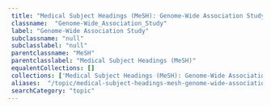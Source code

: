 ```yaml
--- 
 title: "Medical Subject Headings (MeSH): Genome-Wide Association Study" 
 classname:  "Genome-Wide_Association_Study" 
 label: "Genome-Wide Association Study" 
 subclassname: "null" 
 subclasslabel: "null" 
 parentclassname: "MeSH" 
 parentclasslabel: "Medical Subject Headings (MeSH)" 
 equalentCollections: [] 
 collections: ['Medical Subject Headings (MeSH): Genome-Wide Association Study']
 aliases:  "/topic/medical-subject-headings-mesh-genome-wide-association-study"  
 searchCategory: "topic" 
---
```

